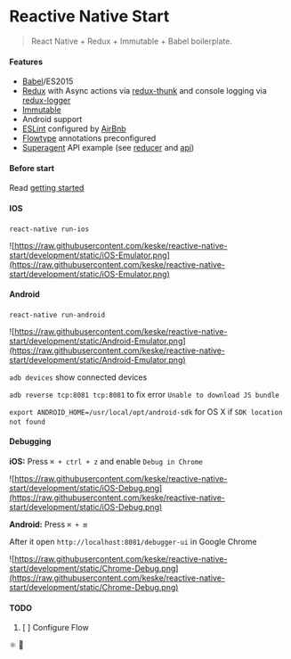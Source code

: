 # Reactive Native Start
> React Native + Redux + Immutable + Babel boilerplate.

#### Features

- [Babel](https://babeljs.io)/ES2015
- [Redux](https://github.com/reactjs/redux) with Async actions via [redux-thunk](https://github.com/gaearon/redux-thunk) and console logging via [redux-logger](https://github.com/fcomb/redux-logger)
- [Immutable](https://facebook.github.io/immutable-js/)
- Android support
- [ESLint](http://eslint.org) configured by [AirBnb](https://github.com/airbnb/javascript/tree/master/packages/eslint-config-airbnb)
- [Flowtype](http://flowtype.org) annotations preconfigured
- [Superagent](https://github.com/visionmedia/superagent) API example (see [reducer](https://github.com/keske/reactive-native-start/blob/development/src/reducers/modules/repo.js) and [api](https://github.com/keske/reactive-native-start/blob/development/src/utils/api/repo.js))

#### Before start

Read [getting started](https://facebook.github.io/react-native/docs/getting-started.html)

#### IOS

`react-native run-ios`

![https://raw.githubusercontent.com/keske/reactive-native-start/development/static/iOS-Emulator.png](https://raw.githubusercontent.com/keske/reactive-native-start/development/static/iOS-Emulator.png)

#### Android

`react-native run-android`

![https://raw.githubusercontent.com/keske/reactive-native-start/development/static/Android-Emulator.png](https://raw.githubusercontent.com/keske/reactive-native-start/development/static/Android-Emulator.png)

`adb devices` show connected devices

`adb reverse tcp:8081 tcp:8081` to fix error `Unable to download JS bundle`

`export ANDROID_HOME=/usr/local/opt/android-sdk` for OS X if `SDK location not found`
 
#### Debugging

**iOS:** Press `⌘ + ctrl + z` and enable `Debug in Chrome`

![https://raw.githubusercontent.com/keske/reactive-native-start/development/static/iOS-Debug.png](https://raw.githubusercontent.com/keske/reactive-native-start/development/static/iOS-Debug.png)

**Android:** Press `⌘ + m`

After it open `http://localhost:8081/debugger-ui` in Google Chrome

![https://raw.githubusercontent.com/keske/reactive-native-start/development/static/Chrome-Debug.png](https://raw.githubusercontent.com/keske/reactive-native-start/development/static/Chrome-Debug.png)

#### TODO
1. [ ] Configure Flow

⚛ 🚀
